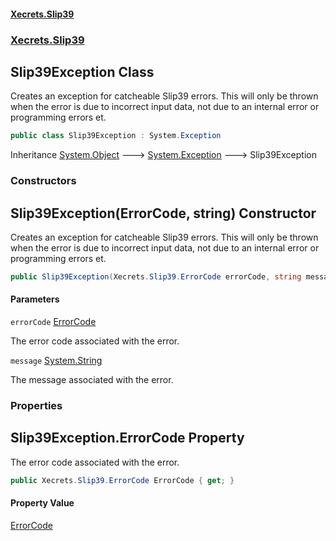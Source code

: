 #### [Xecrets.Slip39](index.md 'index')
### [Xecrets.Slip39](Xecrets.Slip39.md 'Xecrets.Slip39')

## Slip39Exception Class

Creates an exception for catcheable Slip39 errors. This will only be thrown when the error is due to incorrect
input data, not due to an internal error or programming errors et.

```csharp
public class Slip39Exception : System.Exception
```

Inheritance [System.Object](https://learn.microsoft.com/en-us/dotnet/api/system.object 'System.Object') &#129106; [System.Exception](https://learn.microsoft.com/en-us/dotnet/api/system.exception 'System.Exception') &#129106; Slip39Exception
### Constructors

<a name='Xecrets.Slip39.Slip39Exception.Slip39Exception(Xecrets.Slip39.ErrorCode,string)'></a>

## Slip39Exception(ErrorCode, string) Constructor

Creates an exception for catcheable Slip39 errors. This will only be thrown when the error is due to incorrect
input data, not due to an internal error or programming errors et.

```csharp
public Slip39Exception(Xecrets.Slip39.ErrorCode errorCode, string message);
```
#### Parameters

<a name='Xecrets.Slip39.Slip39Exception.Slip39Exception(Xecrets.Slip39.ErrorCode,string).errorCode'></a>

`errorCode` [ErrorCode](Xecrets.Slip39.ErrorCode.md 'Xecrets.Slip39.ErrorCode')

The error code associated with the error.

<a name='Xecrets.Slip39.Slip39Exception.Slip39Exception(Xecrets.Slip39.ErrorCode,string).message'></a>

`message` [System.String](https://learn.microsoft.com/en-us/dotnet/api/system.string 'System.String')

The message associated with the error.
### Properties

<a name='Xecrets.Slip39.Slip39Exception.ErrorCode'></a>

## Slip39Exception.ErrorCode Property

The error code associated with the error.

```csharp
public Xecrets.Slip39.ErrorCode ErrorCode { get; }
```

#### Property Value
[ErrorCode](Xecrets.Slip39.ErrorCode.md 'Xecrets.Slip39.ErrorCode')